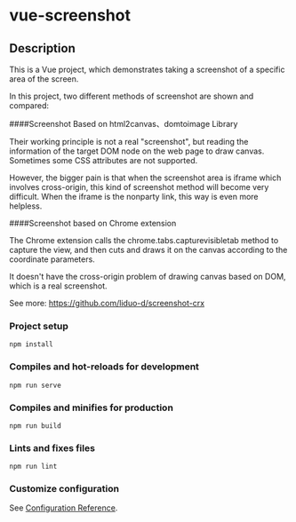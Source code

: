 # vue-screenshot

## Description

This is a Vue project, which demonstrates taking a screenshot of a specific area of the screen.

In this project, two different methods of screenshot are shown and compared:

####Screenshot Based on html2canvas、domtoimage Library

Their working principle is not a real "screenshot", but reading the information of the target DOM node on the web page to draw canvas. 
Sometimes some CSS attributes are not supported.
 
However, the bigger pain is that when the screenshot area is iframe which involves cross-origin, 
this kind of screenshot method will become very difficult. When the iframe is the nonparty link, this way is even more helpless.

####Screenshot based on Chrome extension

The Chrome extension calls the chrome.tabs.capturevisibletab method to capture the view, and then cuts and draws it on the canvas according to the coordinate parameters.

It doesn't have the cross-origin problem of drawing canvas based on DOM, which is a real screenshot.

See more: https://github.com/liduo-d/screenshot-crx

### Project setup
```
npm install
```

### Compiles and hot-reloads for development
```
npm run serve
```

### Compiles and minifies for production
```
npm run build
```

### Lints and fixes files
```
npm run lint
```

### Customize configuration
See [Configuration Reference](https://cli.vuejs.org/config/).
